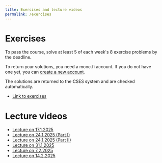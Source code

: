```yaml
---
title: Exercises and lecture videos
permalink: /exercises
---
```

    
# Exercises

To pass the course, solve at least 5 of each week's 8 exercise problems by the deadline.

To return your solutions, you need a mooc.fi account. If you do not have one yet, you can [create a new account](https://www.mooc.fi/en/sign-up).

The solutions are returned to the CSES system and are checked automatically.

* [Link to exercises](https://cses.fi/dsa25k/list/)

# Lecture videos

* [Lecture on 17.1.2025](https://www.helsinki.fi/fi/unitube/video/98ef8827-74eb-4a56-9d54-f64e3c80d4d0)
* [Lecture on 24.1.2025 (Part I)](https://www.helsinki.fi/fi/unitube/video/06a8e96b-cfbb-4bf3-b02d-f0308ab512ba)
* [Lecture on 24.1.2025 (Part II)](https://www.helsinki.fi/fi/unitube/video/fc60c141-bacd-4fef-87b7-1882dc07a7cb)
* [Lecture on 31.1.2025](https://www.helsinki.fi/fi/unitube/video/e77c8312-3ed9-4554-b25f-ec47d666f103)
* [Lecture on 7.2.2025](https://www.helsinki.fi/fi/unitube/video/4bb9213e-8f4c-4f3c-a541-f75c89d35d14)
* [Lecture on 14.2.2025](https://www.helsinki.fi/fi/unitube/video/4d63a5f6-7808-4500-8ddb-e9426875270b)
 
